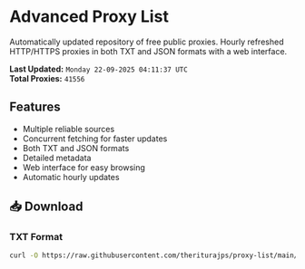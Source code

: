 # Advanced Proxy List

Automatically updated repository of free public proxies. Hourly refreshed HTTP/HTTPS proxies in both TXT and JSON formats with a web interface.

**Last Updated:** `Monday 22-09-2025 04:11:37 UTC`  
**Total Proxies:** `41556`

## Features
- Multiple reliable sources
- Concurrent fetching for faster updates
- Both TXT and JSON formats
- Detailed metadata
- Web interface for easy browsing
- Automatic hourly updates

## 📥 Download

### TXT Format
```bash
curl -O https://raw.githubusercontent.com/theriturajps/proxy-list/main/proxies.txt